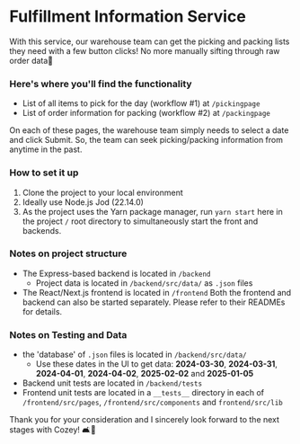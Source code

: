 # Fulfillment Information Service
With this service, our warehouse team can get the picking and packing lists they need with a few button clicks! No more manually sifting through raw order data📜

### Here's where you'll find the functionality

* List of all items to pick for the day (workflow #1) at ``` /pickingpage ```
* List of order information for packing (workflow #2) at ``` /packingpage ```

On each of these pages, the warehouse team simply needs to select a date and click Submit. So, the team can seek picking/packing information from anytime in the past.

### How to set it up

1. Clone the project to your local environment
2. Ideally use Node.js Jod (22.14.0)
3. As the project uses the Yarn package manager, run ```yarn start``` here in the project ```/``` root directory to simultaneously start the front and backends.

### Notes on project structure
* The Express-based backend is located in ```/backend```
  - Project data is located in ```/backend/src/data/``` as ```.json``` files
* The React/Next.js frontend is located in ```/frontend```
Both the frontend and backend can also be started separately. Please refer to their READMEs for details.

### Notes on Testing and Data
* the 'database' of ```.json``` files is located in ```/backend/src/data/```
  - Use these dates in the UI to get data: **2024-03-30**, **2024-03-31**, **2024-04-01**, **2024-04-02**, **2025-02-02** and **2025-01-05**
* Backend unit tests are located in ```/backend/tests```
* Frontend unit tests are located in a ```__tests__``` directory in each of ```/frontend/src/pages```, ```/frontend/src/components``` and ```frontend/src/lib```

Thank you for your consideration and I sincerely look forward to the next stages with Cozey! 🛋️🚀

